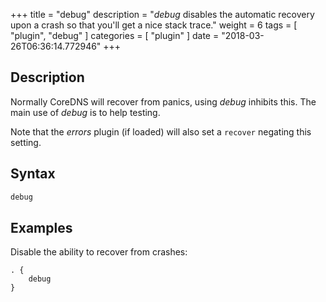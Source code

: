 +++
title = "debug"
description = "*debug* disables the automatic recovery upon a crash so that you'll get a nice stack trace."
weight = 6
tags = [ "plugin", "debug" ]
categories = [ "plugin" ]
date = "2018-03-26T06:36:14.772946"
+++

## Description

Normally CoreDNS will recover from panics, using *debug* inhibits this. The main use of *debug* is
to help testing.

Note that the *errors* plugin (if loaded) will also set a `recover` negating this setting. 

## Syntax

~~~ txt
debug
~~~

## Examples

Disable the ability to recover from crashes:

~~~ corefile
. {
    debug
}
~~~
